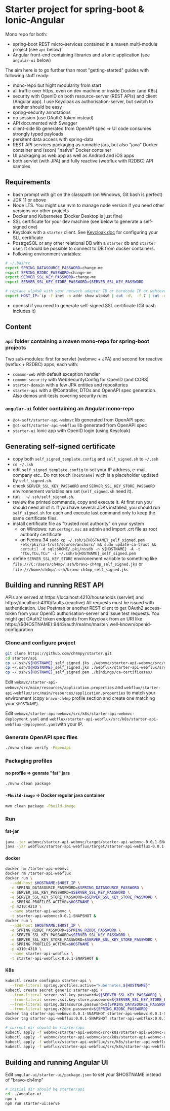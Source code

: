 # Starter project for spring-boot & Ionic-Angular
Mono repo for both:
- spring-boot REST micro-services contained in a maven multi-module project (see `api` below)
- Angular front-end containing libraries and a Ionic application (see `angular-ui` below)

The aim here is to go further than most "getting-started" guides with following stuff ready:
- mono-repo but hight modularity from start
- all traffic over https, even on dev machine or inside Docker (and K8s)
- security with OpenID on both resource-server (REST APIs) and client (Angular app). I use Keycloak as authorisation-server, but switch to another should be easy
- spring-security annotations
- no session (use OAuth2 token instead)
- API documented with Swagger
- client-side lib generated from OpenAPI spec => UI code consumes strongly typed payloads
- persitent data access with spring-data
- REST API services packaging as runnable jars, but also "java" Docker container and (soon) "native" Docker container
- UI packaging as web app as well as Android and iOS apps
- both servlet (with JPA) and fully reactive (webflux with R2DBC) API samples


## Requirements
- bash prompt with git on the classpath (on Windows, Git bash is perfect)
- JDK 11 or above
- Node LTS. You might use nvm to manage node version if you need other versions vor other projects
- Docker and Kubernetes (Docker Desktop is just fine)
- SSL certificate for your dev machine (see below to generate a self-signed one)
- Keycloak with a `starter` client. See [Keycloak doc](https://www.keycloak.org/docs/latest/server_installation/#_setting_up_ssl) for configuring your SLL certificate
- PostrgeSQL or any other relational DB with a `starter` db and `starter` user. It should be possible to connect to DB from docker containers.
- Following environment variables:
``` bash
# ~/.bashrc
export SPRING_DATASOURCE_PASSWORD=change-me
export SPRING_R2DBC_PASSWORD=change-me
export SERVER_SSL_KEY_PASSWORD=change-me
export SERVER_SSL_KEY_STORE_PASSWORD=$SERVER_SSL_KEY_PASSWORD

# replace wlp4s0 with your network adapter ID or hardcode IP or wahtever
export HOST_IP=`ip -f inet -o addr show wlp4s0 | cut -d\  -f 7 | cut -d/ -f 1`
```
- openssl if you need to generate self-signed SSL certificate (Git bash includes it)


## Content

### `api` folder containing a maven mono-repo for spring-boot projects
Two sub-modules: first for servlet (webmvc + JPA) and second for reactive (weflux + R2DBC) apps, each with:
- `common-web` with default exception handler
- `common-security` with WebSecurityConfig for OpenID (and CORS)
- `starter-domain` with a few JPA entities and repositories
- `starter-api` with a @Controller, DTOs and OpenAPI spec generation. Also demos unit-tests covering security rules

### `angular-ui` folder containing an Angular mono-repo
- `@c4-soft/starter-api-webmvc` lib generated from OpenAPI spec
- `@c4-soft/starter-api-webflux` lib generated from OpenAPI spec
- `starter-ui` Ionic app with OpenID login (using Keycloak)


## Generating self-signed certificate
- copy both `self_signed_template.config` and `self_signed.sh` to `~/.ssh`
- `cd ~/.ssh`
- edit `self_signed_template.config` to set your IP address, e-mail, company etc.. Do not touch `[hostname]` wich is a placeholder updated by `self_signed.sh`.
- check `SERVER_SSL_KEY_PASSWORD` and `SERVER_SSL_KEY_STORE_PASSWORD` environnement variables are set (`self_signed.sh` need it).
- run `. ~/.ssh/self_signed.sh`.
- review the printed commands, copy and execute it. At first run you should need all of it.
If you have several JDKs installed, you should run `self_signed.sh` for each and execute last command only to keep the same certificate files.
- install certificate file as "trusted root authority" on your system 
  - on Windows: run `certmgr.msc` as admin and import .crt file as root authority certificate
  - on Fedora 34 `sudo cp ~/.ssh/${HOSTNAME}_self_signed.pem /etc/pki/ca-trust/source/anchors/ && sudo update-ca-trust && certutil -d sql:$HOME/.pki/nssdb -n ${HOSTNAME} -A -t "TCu,TCu,TCu" -i ~/.ssh/${HOSTNAME}_self_signed.pem`
- define `SERVER_SSL_KEY_STORE` environement variable to something like `file:///C:/Users/ch4mp/.ssh/bravo-ch4mp_self_signed.jks` or `file:///home/ch4mp/.ssh/bravo-ch4mp_self_signed.jks`

## Building and running REST API
APIs are served at https://localhost:4210/households (servlet) and https://localhost:4310/faults (reactive)
All requests must be issued with authentication.
Use Postman or another REST client to get OAuth2 access-token from your OpenID authorisation-server and issue test requests.
You might get OAuth2 token endpoints from Keycloak from an URI like https://${HOSTNAME}:9443/auth/realms/master/.well-known/openid-configuration

### Clone and configure project
``` bash
git clone https://github.com/ch4mpy/starter.git
cd starter/api
cp ~/.ssh/${HOSTNAME}_self_signed.jks ./webmvc/starter-api-webmvc/src/main/resources/
cp ~/.ssh/${HOSTNAME}_self_signed.jks ./webflux/starter-api-webflux/src/main/resources/
cp ~/.ssh/${HOSTNAME}_self_signed.pem ./bindings/ca-certificates/
```

Edit `webmvc/starter-api-webmvc/src/main/resources/application.properties` and `webflux/starter-api-webflux/src/main/resources/application.properties` to match your environment (copy `bravo-ch4mp` profile section and create one matching your `$HOSTNAME`).

Edit `webmvc/starter-api-webmvc/src/k8s/starter-api-webmvc-deployment.yaml` and `webflux/starter-api-webflux/src/k8s/starter-api-webflux-deployment.yaml`with your IP.

### Generate OpenAPI spec files
``` bash
./mvnw clean verify -Popenapi
```

### Packaging profiles

#### no profile => genrate "fat" jars
``` bash
./mvnw clean package
```

#### `-Pbuild-image` => Docker regular java container
``` bash
mvn clean package -Pbuild-image
```

### Run

#### fat-jar
``` bash
java -jar webmvc/starter-api-webmvc/target/starter-api-webmvc-0.0.1-SNAPSHOT.jar &
java -jar webflux/starter-api-webflux/target/starter-api-webflux-0.0.1-SNAPSHOT.jar &
```

#### docker
``` bash
docker rm /tarter-api-webmvc
docker rm /tarter-api-webflux
docker run \
  --add-host $HOSTNAME:$HOST_IP \
  -e SPRING_DATASOURCE_PASSWORD=$SPRING_DATASOURCE_PASSWORD \
  -e SERVER_SSL_KEY_PASSWORD=$SERVER_SSL_KEY_PASSWORD \
  -e SERVER_SSL_KEY_STORE_PASSWORD=$SERVER_SSL_KEY_STORE_PASSWORD \
  -e SPRING_PROFILES_ACTIVE=$HOSTNAME \
  -p 4210:4210 \
  --name starter-api-webmvc \
  -t starter-api-webmvc:0.0.1-SNAPSHOT &
docker run \
  --add-host $HOSTNAME:$HOST_IP \
  -e SPRING_R2DBC_PASSWORD=$SPRING_R2DBC_PASSWORD \
  -e SERVER_SSL_KEY_PASSWORD=$SERVER_SSL_KEY_PASSWORD \
  -e SERVER_SSL_KEY_STORE_PASSWORD=$SERVER_SSL_KEY_STORE_PASSWORD \
  -e SPRING_PROFILES_ACTIVE=$HOSTNAME \
  -p 4310:4310 \
  --name starter-api-webflux \
  -t starter-api-webflux:0.0.1-SNAPSHOT &
```

#### K8s
``` bash
kubectl create configmap starter-api \
  --from-literal spring.profiles.active="kubernetes,${HOSTNAME}"
kubectl create secret generic starter-api \
  --from-literal server.ssl.key.password=${SERVER_SSL_KEY_PASSWORD} \
  --from-literal server.ssl.key-store.password=${SERVER_SSL_KEY_STORE_PASSWORD} \
  --from-literal spring.datasource.password=${SPRING_DATASOURCE_PASSWORD} \
  --from-literal spring.r2dbc.password=${SPRING_R2DBC_PASSWORD}
docker tag starter-api-webmvc:0.0.1-SNAPSHOT starter-api-webmvc:0.0.1-SNAPSHOT
docker tag starter-api-webflux:0.0.1-SNAPSHOT starter-api-webflux:0.0.1-SNAPSHOT

# current dir should be starter/api
kubectl apply -f webmvc/starter-api-webmvc/src/k8s/starter-api-webmvc-service.yaml
kubectl apply -f webmvc/starter-api-webmvc/src/k8s/starter-api-webmvc-deployment.yaml
kubectl apply -f webflux/starter-api-webflux/src/k8s/starter-api-webflux-service.yaml
kubectl apply -f webflux/starter-api-webflux/src/k8s/starter-api-webflux-deployment.yaml
```

## Building and running Angular UI
Edit `angular-ui/starter-ui/package.json` to set your $HOSTNAME instead of "bravo-ch4mp"
``` bash
# initial dir should be starter/api
cd ../angular-ui
npm i
npm run starter-ui:serve
```